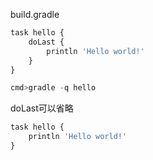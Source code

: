 build.gradle

```javascript
task hello {
    doLast {
        println 'Hello world!'
    }
}
```



```javascript
cmd>gradle -q hello
```



doLast可以省略

```javascript
task hello {
    println 'Hello world!'
}
```

